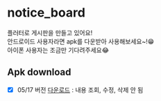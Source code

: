 # notice_board
플러터로 게시판을 만들고 있어요!   
안드로이드 사용자라면 apk를 다운받아 사용해보세요~!😁  
아이폰 사용자는 조금만 기다려주세요😂  



## Apk download
- [x] 05/17 버전 [다운로드](https://github.com/HWNAGJIWON/flutter_notice_board/blob/main/android/app/release/%EA%B2%8C%EC%8B%9C%ED%8C%90-0517.apk) : 내용 조회, 수정, 삭제 안 됨


